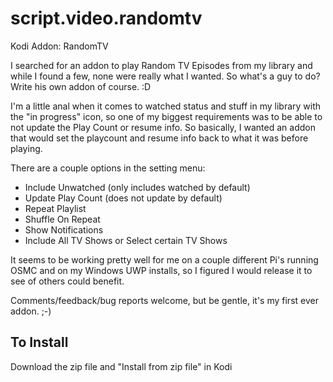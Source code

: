 # script.video.randomtv
Kodi Addon: RandomTV

I searched for an addon to play Random TV Episodes from my library and while I found a few, none were really what I wanted. So what's a guy to do? Write his own addon of course. :D

I'm a little anal when it comes to watched status and stuff in my library with the "in progress" icon, so one of my biggest requirements was to be able to not update the Play Count or resume info. So basically, I wanted an addon that would set the playcount and resume info back to what it was before playing.

There are a couple options in the setting menu:
- Include Unwatched (only includes watched by default)
- Update Play Count (does not update by default)
- Repeat Playlist
- Shuffle On Repeat
- Show Notifications
- Include All TV Shows or Select certain TV Shows

It seems to be working pretty well for me on a couple different Pi's running OSMC and on my Windows UWP installs, so I figured I would release it to see of others could benefit.

Comments/feedback/bug reports welcome, but be gentle, it's my first ever addon.  ;-)


## To Install
Download the zip file and "Install from zip file" in Kodi
